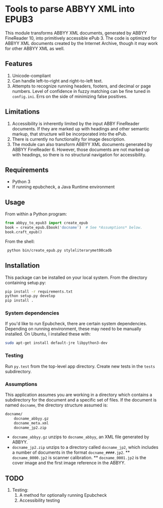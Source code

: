 # Tools to parse ABBYY XML into EPUB3

This module transforms ABBYY XML documents, generated by ABBYY FineReader 10,
into primitively accessible ePub 3. The code is optimized for ABBYY XML
documents created by the Internet Archive, though it may work for other ABBYY
XML as well. 

## Features
1. Unicode-compliant
1. Can handle left-to-right and right-to-left text.
1. Attempts to recognize running headers, footers, and decimal or page numbers.
Level of confidence in fuzzy matching can be fine tuned in `config.ini`.
Errs on the side of minimizing false positives.

## Limitations
1. Accessibility is inherently limited by the input ABBY FineReader documents. If
they are marked up with headings and other semantic markup, that structure
will be incorporated into the ePub.
1. There is currently no functionality for image description.
1. The module can also transform ABBYY XML documents generated by ABBYY
FineReader 6. However, those documents are not marked up with headings, so
there is no structural navigation for accessibility.

## Requirements

* Python 3
* If running epubcheck, a Java Runtime environment

## Usage

From within a Python program:

```python
from abbyy_to_epub3 import create_epub
book = create_epub.Ebook('docname')  # See *Assumptions* below.
book.craft_epub()
```

From the shell:

```bash
 python bin/create_epub.py styleliterarymet00cadb

```

## Installation

This package can be installed on your local system. From the directory
containing setup.py:

```bash
pip install -r requirements.txt
python setup.py develop
pip install .
```

### System dependencies

If you'd like to run Epubcheck, there are certain system dependencies.
Depending on running environment, these may need to be manually installed.
On Ubuntu, I installed these with:

```bash
sudo apt-get install default-jre libpython3-dev
```

### Testing

Run `py.test` from the top-level app directory. Create new tests in the `tests`
subdirectory.

### Assumptions

This application assumes you are working in a directory which contains a
subdirectory for the document and a specific set of files. If the document is
named `docname`, the directory structure assumed is:

```bash
docname/
    docname_abbyy.gz
    docname_meta.xml
    docname_jp2.zip
```

* `docname_abbyy.gz` unzips to `docname_abbyy`, an XML file generated by
  ABBYY.
* `docname_jp2.zip` unzips to a directory called `docname_jp2`, which includes
  a number of documents in the format `docname_####.jp2`. 
** `docname_0000.jp2` is scanner calibration.
** `docname_0001.jp2` is the cover image and the first image reference in the
ABBYY.

## TODO

1. Testing:
    1. A method for optionally running Epubcheck
    1. Accessibility testing
